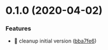 # 0.1.0 (2020-04-02)


### Features

* 🎸 cleanup initial version ([bba7fe6](https://github.com/rapidlang/cli/commit/bba7fe6089988a83ae088b6e27cfbb33e14d7b26))



